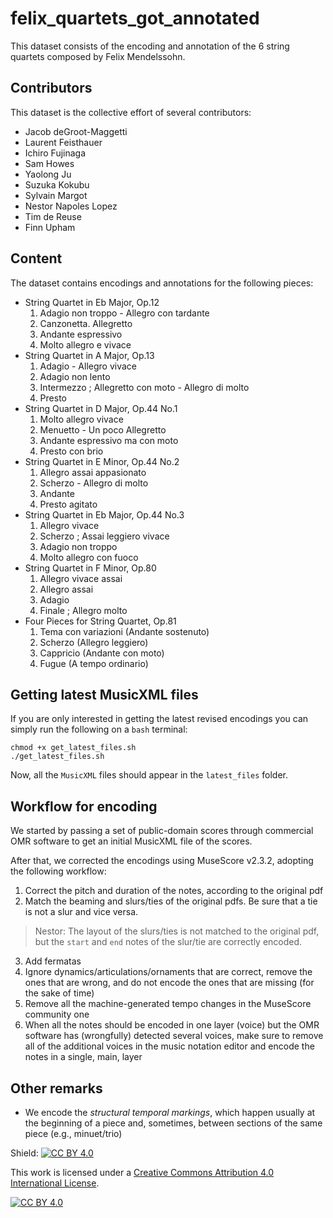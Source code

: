 # felix_quartets_got_annotated
This dataset consists of the encoding and annotation of the 6 string quartets composed by Felix Mendelssohn.

## Contributors
This dataset is the collective effort of several contributors:
- Jacob deGroot-Maggetti
- Laurent Feisthauer
- Ichiro Fujinaga
- Sam Howes
- Yaolong Ju
- Suzuka Kokubu
- Sylvain Margot
- Nestor Napoles Lopez
- Tim de Reuse
- Finn Upham

## Content
The dataset contains encodings and annotations for the following pieces:

- String Quartet in Eb Major, Op.12
  1. Adagio non troppo - Allegro con tardante
  2. Canzonetta. Allegretto
  3. Andante espressivo
  4. Molto allegro e vivace
- String Quartet in A Major, Op.13
  1. Adagio - Allegro vivace
  2. Adagio non lento
  3. Intermezzo ; Allegretto con moto - Allegro di molto
  4. Presto
- String Quartet in D Major, Op.44 No.1
  1. Molto allegro vivace
  2. Menuetto - Un poco Allegretto
  3. Andante espressivo ma con moto
  4. Presto con brio
- String Quartet in E Minor, Op.44 No.2
  1. Allegro assai appasionato
  2. Scherzo - Allegro di molto
  3. Andante
  4. Presto agitato
- String Quartet in Eb Major, Op.44 No.3
  1. Allegro vivace
  2. Scherzo ; Assai leggiero vivace
  3. Adagio non troppo
  4. Molto allegro con fuoco
- String Quartet in F Minor, Op.80
  1. Allegro vivace assai
  2. Allegro assai
  3. Adagio
  4. Finale ; Allegro molto
- Four Pieces for String Quartet, Op.81
  1. Tema con variazioni (Andante sostenuto)
  2. Scherzo (Allegro leggiero)
  3. Cappricio (Andante con moto)
  4. Fugue (A tempo ordinario)

## Getting latest MusicXML files
If you are only interested in getting the latest revised encodings you can simply run the following on a `bash` terminal:

```
chmod +x get_latest_files.sh
./get_latest_files.sh
```

Now, all the `MusicXML` files should appear in the `latest_files` folder.


## Workflow for encoding

We started by passing a set of public-domain scores through commercial OMR software to get an initial MusicXML file of the scores.

After that, we corrected the encodings using MuseScore v2.3.2, adopting the following workflow:
1. Correct the pitch and duration of the notes, according to the original pdf
2. Match the beaming and slurs/ties of the original pdfs. Be sure that a tie is not a slur and vice versa.
> Nestor: The layout of the slurs/ties is not matched to the original pdf, but the `start` and `end` notes of the slur/tie are correctly encoded.
3. Add fermatas
4. Ignore dynamics/articulations/ornaments that are correct, remove the ones that are wrong, and do not encode the ones that are missing (for the sake of time)
5. Remove all the machine-generated tempo changes in the MuseScore community one
6. When all the notes should be encoded in one layer (voice) but the OMR software has (wrongfully) detected several voices, make sure to remove all of the additional voices in the music notation editor and encode the notes in a single, main, layer

## Other remarks
- We encode the *structural temporal markings*, which happen usually at the beginning of a piece and, sometimes, between sections of the same piece (e.g., minuet/trio)

Shield: [![CC BY 4.0][cc-by-shield]][cc-by]

This work is licensed under a [Creative Commons Attribution 4.0 International
License][cc-by].

[![CC BY 4.0][cc-by-image]][cc-by]

[cc-by]: http://creativecommons.org/licenses/by/4.0/
[cc-by-image]: https://i.creativecommons.org/l/by/4.0/88x31.png
[cc-by-shield]: https://img.shields.io/badge/License-CC%20BY%204.0-lightgrey.svg